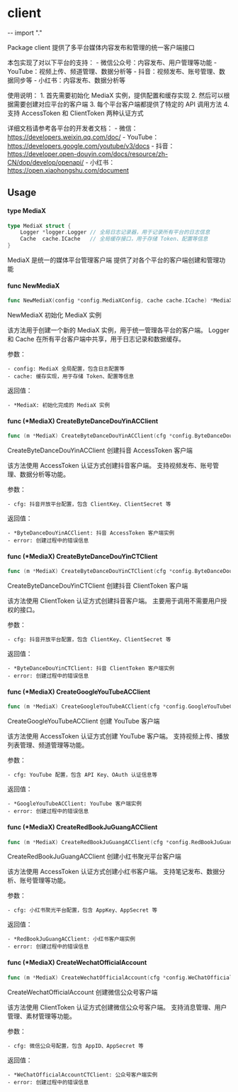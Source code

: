# client
--
    import "."

Package client 提供了多平台媒体内容发布和管理的统一客户端接口

本包实现了对以下平台的支持： - 微信公众号：内容发布、用户管理等功能 - YouTube：视频上传、频道管理、数据分析等 -
抖音：视频发布、账号管理、数据同步等 - 小红书：内容发布、数据分析等

使用说明： 1. 首先需要初始化 MediaX 实例，提供配置和缓存实现 2. 然后可以根据需要创建对应平台的客户端 3. 每个平台客户端都提供了特定的 API
调用方法 4. 支持 AccessToken 和 ClientToken 两种认证方式

详细文档请参考各平台的开发者文档： - 微信：https://developers.weixin.qq.com/doc/ -
YouTube：https://developers.google.com/youtube/v3/docs -
抖音：https://developer.open-douyin.com/docs/resource/zh-CN/dop/develop/openapi/ -
小红书：https://open.xiaohongshu.com/document

## Usage

#### type MediaX

```go
type MediaX struct {
	Logger *logger.Logger // 全局日志记录器，用于记录所有平台的日志信息
	Cache  cache.ICache   // 全局缓存接口，用于存储 Token、配置等信息
}
```

MediaX 是统一的媒体平台管理客户端 提供了对各个平台的客户端创建和管理功能

#### func  NewMediaX

```go
func NewMediaX(config *config.MediaXConfig, cache cache.ICache) *MediaX
```
NewMediaX 初始化 MediaX 实例

该方法用于创建一个新的 MediaX 实例，用于统一管理各平台的客户端。 Logger 和 Cache 在所有平台客户端中共享，用于日志记录和数据缓存。

参数：

    - config: MediaX 全局配置，包含日志配置等
    - cache: 缓存实现，用于存储 Token、配置等信息

返回值：

    - *MediaX: 初始化完成的 MediaX 实例

#### func (*MediaX) CreateByteDanceDouYinACClient

```go
func (m *MediaX) CreateByteDanceDouYinACClient(cfg *config.ByteDanceDouYinConfig) (*accessTokenClient.ByteDanceDouYinACClient, error)
```
CreateByteDanceDouYinACClient 创建抖音 AccessToken 客户端

该方法使用 AccessToken 认证方式创建抖音客户端。 支持视频发布、账号管理、数据分析等功能。

参数：

    - cfg: 抖音开放平台配置，包含 ClientKey、ClientSecret 等

返回值：

    - *ByteDanceDouYinACClient: 抖音 AccessToken 客户端实例
    - error: 创建过程中的错误信息

#### func (*MediaX) CreateByteDanceDouYinCTClient

```go
func (m *MediaX) CreateByteDanceDouYinCTClient(cfg *config.ByteDanceDouYinConfig) (*clientTokenClient.ByteDanceDouYinCTClient, error)
```
CreateByteDanceDouYinCTClient 创建抖音 ClientToken 客户端

该方法使用 ClientToken 认证方式创建抖音客户端。 主要用于调用不需要用户授权的接口。

参数：

    - cfg: 抖音开放平台配置，包含 ClientKey、ClientSecret 等

返回值：

    - *ByteDanceDouYinCTClient: 抖音 ClientToken 客户端实例
    - error: 创建过程中的错误信息

#### func (*MediaX) CreateGoogleYouTubeACClient

```go
func (m *MediaX) CreateGoogleYouTubeACClient(cfg *config.GoogleYouTubeConfig) (*accessTokenClient3.GoogleYouTubeACClient, error)
```
CreateGoogleYouTubeACClient 创建 YouTube 客户端

该方法使用 AccessToken 认证方式创建 YouTube 客户端。 支持视频上传、播放列表管理、频道管理等功能。

参数：

    - cfg: YouTube 配置，包含 API Key、OAuth 认证信息等

返回值：

    - *GoogleYouTubeACClient: YouTube 客户端实例
    - error: 创建过程中的错误信息

#### func (*MediaX) CreateRedBookJuGuangACClient

```go
func (m *MediaX) CreateRedBookJuGuangACClient(cfg *config.RedBookJuGuangConfig) (*accessTokenClient2.RedBookJuGuangACClient, error)
```
CreateRedBookJuGuangACClient 创建小红书聚光平台客户端

该方法使用 AccessToken 认证方式创建小红书客户端。 支持笔记发布、数据分析、账号管理等功能。

参数：

    - cfg: 小红书聚光平台配置，包含 AppKey、AppSecret 等

返回值：

    - *RedBookJuGuangACClient: 小红书客户端实例
    - error: 创建过程中的错误信息

#### func (*MediaX) CreateWechatOfficialAccount

```go
func (m *MediaX) CreateWechatOfficialAccount(cfg *config.WeChatOfficialAccountConfig) (*officialAccount.WeChatOfficialAccountCTClient, error)
```
CreateWechatOfficialAccount 创建微信公众号客户端

该方法使用 ClientToken 认证方式创建微信公众号客户端。 支持消息管理、用户管理、素材管理等功能。

参数：

    - cfg: 微信公众号配置，包含 AppID、AppSecret 等

返回值：

    - *WeChatOfficialAccountCTClient: 公众号客户端实例
    - error: 创建过程中的错误信息
